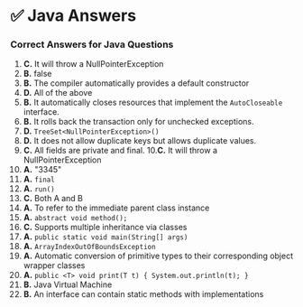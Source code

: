 # ✅ Java Answers

###  Correct Answers for Java Questions

1. **C.** It will throw a NullPointerException
2. **B.** false
3. **B.** The compiler automatically provides a default constructor
4. **D.** All of the above
5. **B.** It automatically closes resources that implement the `AutoCloseable` interface.
6. **B.** It rolls back the transaction only for unchecked exceptions.
7. **D.** `TreeSet<NullPointerException>()`
8. **D.** It does not allow duplicate keys but allows duplicate values.
9. **C.** All fields are private and final.
10.**C.** It will throw a NullPointerException
11. **A.** "3345"
12. **A.** `final`
13. **A.** `run()`
14. **C.** Both A and B
15. **A.** To refer to the immediate parent class instance
16. **A.** `abstract void method();`
17. **C.** Supports multiple inheritance via classes
18. **A.** `public static void main(String[] args)`
19. **A.** `ArrayIndexOutOfBoundsException`
20. **A.** Automatic conversion of primitive types to their corresponding object wrapper classes
21. **A.** `public <T> void print(T t) { System.out.println(t); }`
22. **B.** Java Virtual Machine
23. **B.** An interface can contain static methods with implementations